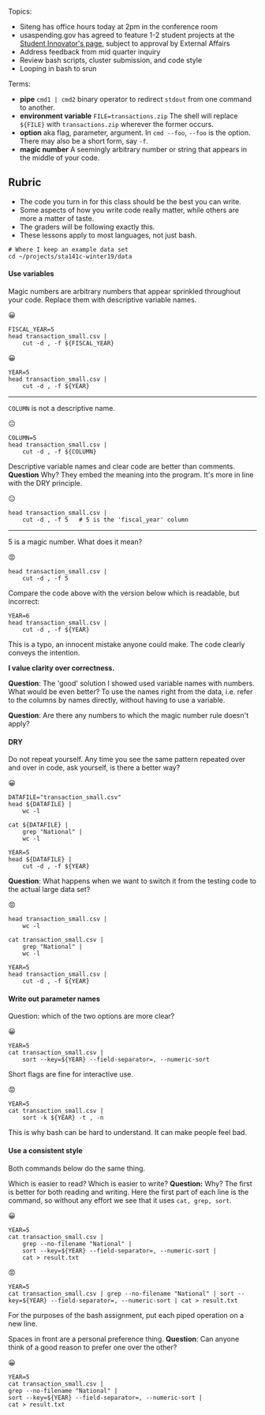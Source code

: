 Topics:

- Siteng has office hours today at 2pm in the conference room
- usaspending.gov has agreed to feature 1-2 student projects at the [Student Innovator's page](https://datalab.usaspending.gov/student-innovators-toolbox.html), subject to approval by External Affairs
- Address feedback from mid quarter inquiry
- Review bash scripts, cluster submission, and code style
- Looping in bash to srun

Terms:

- __pipe__ `cmd1 | cmd2` binary operator to redirect `stdout` from one command to another.
- __environment variable__ `FILE=transactions.zip` The shell will replace `${FILE}` with `transactions.zip` wherever the former occurs.
- __option__ aka flag, parameter, argument. In `cmd --foo`, `--foo` is the option.
    There may also be a short form, say `-f`.
- __magic number__ A seemingly arbitrary number or string that appears in the middle of your code.


## Rubric

- The code you turn in for this class should be the best you can write.
- Some aspects of how you write code really matter, while others are more a matter of taste.
- The graders will be following exactly this.
- These lessons apply to most languages, not just bash.

```{bash}
# Where I keep an example data set
cd ~/projects/sta141c-winter19/data
```


#### Use variables

Magic numbers are arbitrary numbers that appear sprinkled throughout your code.
Replace them with descriptive variable names.

😀

```{bash}
FISCAL_YEAR=5
head transaction_small.csv |
    cut -d , -f ${FISCAL_YEAR}
```

😀

```{bash}
YEAR=5
head transaction_small.csv |
    cut -d , -f ${YEAR}
```

------------------------------------------------------------

`COLUMN` is not a descriptive name.

😐

```{bash}
COLUMN=5
head transaction_small.csv |
    cut -d , -f ${COLUMN}
```

Descriptive variable names and clear code are better than comments.
__Question__ Why?
They embed the meaning into the program.
It's more in line with the DRY principle.

😐

```{bash}
head transaction_small.csv |
    cut -d , -f 5   # 5 is the 'fiscal_year' column
```

------------------------------------------------------------

5 is a magic number.
What does it mean?

😡

```{bash}
head transaction_small.csv |
    cut -d , -f 5
```

Compare the code above with the version below which is readable, but incorrect:

```{bash}
YEAR=6
head transaction_small.csv |
    cut -d , -f ${YEAR}
```

This is a typo, an innocent mistake anyone could make.
The code clearly conveys the intention.

__I value clarity over correctness.__

__Question__: The 'good' solution I showed used variable names with numbers.
What would be even better?
To use the names right from the data, i.e. refer to the columns by names directly, without having to use a variable.

__Question__: Are there any numbers to which the magic number rule doesn't apply?

#### DRY

Do not repeat yourself.
Any time you see the same pattern repeated over and over in code, ask yourself, is there a better way?


😀

```{bash}
DATAFILE="transaction_small.csv"
head ${DATAFILE} |
    wc -l

cat ${DATAFILE} |
    grep "National" |
    wc -l

YEAR=5
head ${DATAFILE} |
    cut -d , -f ${YEAR}
```

__Question__: What happens when we want to switch it from the testing code to the actual large data set?

😡

```{bash}
head transaction_small.csv |
    wc -l

cat transaction_small.csv |
    grep "National" |
    wc -l

YEAR=5
head transaction_small.csv |
    cut -d , -f ${YEAR}
```


#### Write out parameter names

Question: which of the two options are more clear?

😀

```{bash}
YEAR=5
cat transaction_small.csv |
    sort --key=${YEAR} --field-separator=, --numeric-sort
```

Short flags are fine for interactive use.

😡

```{bash}
YEAR=5
cat transaction_small.csv |
    sort -k ${YEAR} -t , -n
```

This is why bash can be hard to understand.
It can make people feel bad.


#### Use a consistent style

Both commands below do the same thing.

Which is easier to read?
Which is easier to write?
__Question:__ Why?
The first is better for both reading and writing.
Here the first part of each line is the command, so without any effort we see that it uses `cat, grep, sort`.

😀

```{bash}
YEAR=5
cat transaction_small.csv |
    grep --no-filename "National" |
    sort --key=${YEAR} --field-separator=, --numeric-sort |
    cat > result.txt
```

😡

```{bash}
YEAR=5
cat transaction_small.csv | grep --no-filename "National" | sort --key=${YEAR} --field-separator=, --numeric-sort | cat > result.txt
```

For the purposes of the bash assignment, put each piped operation on a new line.

Spaces in front are a personal preference thing.
__Question__: Can anyone think of a good reason to prefer one over the other?

😀

```{bash}
YEAR=5
cat transaction_small.csv |
grep --no-filename "National" |
sort --key=${YEAR} --field-separator=, --numeric-sort |
cat > result.txt
```

